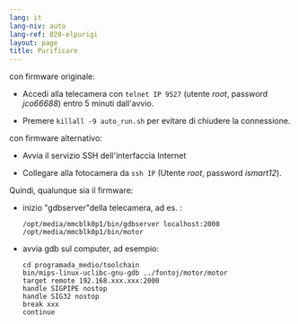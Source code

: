 ```yaml
---
lang: it
lang-niv: auto
lang-ref: 020-elpurigi
layout: page
title: Purificare
---
```


con firmware originale:

* Accedi alla telecamera con `telnet IP 9527` (utente _root_, password _jco66688_) entro 5 minuti dall'avvio.


* Premere `killall -9 auto_run.sh` per evitare di chiudere la connessione.



con firmware alternativo:

* Avvia il servizio SSH dell'interfaccia Internet


* Collegare alla fotocamera da `ssh IP` (Utente _root_, password _ismart12_).



Quindi, qualunque sia il firmware:

* inizio "gdbserver"della telecamera, ad es. :  


     `/opt/media/mmcblk0p1/bin/gdbserver localhost:2000 /opt/media/mmcblk0p1/bin/motor`
* avvia gdb sul computer, ad esempio:

    ```
    cd programada_medio/toolchain
    bin/mips-linux-uclibc-gnu-gdb ../fontoj/motor/motor 
    target remote 192.168.xxx.xxx:2000
    handle SIGPIPE nostop
    handle SIG32 nostop
    break xxx
    continue 
    ```



